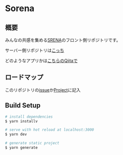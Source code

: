 # Sorena

## 概要

みんなの共感を集める[SRENA](https://sorena-aruaru.com/)のフロント側リポジトリです。

サーバー側リポジトリは[こっち](https://github.com/ryo-n-cell/aruaruappAPI)

どのようなアプリかは[こちらのQiitaで](https://qiita.com/Ryo-N-cell/items/16b62396eb32b01f5d94)

## ロードマップ

このリポジトリの[issue](https://github.com/ryo-n-cell/aruaruSet/issues)か[Project](https://github.com/ryo-n-cell/aruaruSet/projects/1)に記入

## Build Setup

```bash
# install dependencies
$ yarn installv

# serve with hot reload at localhost:3000
$ yarn dev

# generate static project
$ yarn generate
```
